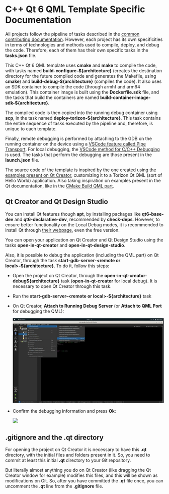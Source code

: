 # C++ Qt 6 QML Template Specific Documentation

All projects follow the pipeline of tasks described in the [common contributing documentation](https://github.com/toradex/vscode-torizon-templates/blob/bookworm/CONTRIBUTING.md#contributing-templates). However, each project has its own specificities in terms of technologies and methods used to compile, deploy, and debug the code. Therefore, each of them has their own specific tasks in the **tasks.json** file.

This C++ Qt 6 QML template uses **cmake** and **make** to compile the code, with tasks named **build-configure-\${architecture}** (creates the destination directory for the future compiled code and generates the Makefile, using **cmake**) and **build-debug-\${architecture}** (compiles the code). It also uses an SDK container to compile the code (through armhf and arm64 emulation). This container image is built using the **Dockerfile.sdk** file, and the tasks that build the containers are named **build-container-image-sdk-\${architecture}**.

The compiled code is then copied into the running debug container using **scp**, in the task named **deploy-torizon-\${architecture}**. This task contains the entire sequence of tasks executed by the pipeline and, therefore, is unique to each template.

Finally, remote debugging is performed by attaching to the GDB on the running container on the device using a [VSCode feature called Pipe Transport](https://code.visualstudio.com/docs/cpp/pipe-transport). For local debugging, the [VSCode method for C/C++ Debugging](https://code.visualstudio.com/docs/cpp/launch-json-reference) is used. The tasks that perform the debugging are those present in the **launch.json** file.


The source code of the template is inspired by the one created using [the examples present on Qt Creator](https://doc.qt.io/qt-6/qtexamplesandtutorials.html), customizing it to a Torizon Qt QML (sort of Hello World) application. Also taking inspiration on examples present in the Qt documentation, like in the [CMake Build QML part](https://doc.qt.io/qt-6/cmake-build-qml-application.html).

## Qt Creator and Qt Design Studio

You can install Qt features though **apt**, by installing packages like **qt6-base-dev** and **qt6-declarative-dev**, recommended by **check-deps**. However, to ensure better functionality on the Local Debug modes, it is recommended to install Qt through [their webpage](https://www.qt.io/download), even the free version.

You can open your application on Qt Creator and Qt Design Studio using the tasks **open-in-qt-creator** and **open-in-qt-design-studio**.

Also, it is possible to debug the application (including the QML part) on Qt Creator, through the task **start-gdb-server-\<remote or local>-\${architecture}**. To do it, follow this steps:

 - Open the project on Qt Creator, through the **open-in-qt-creator-debug\${architecture}** task (**open-in-qt-creator** for local debug). It is necessary to open Qt Creator through this task.
 - Run the **start-gdb-server-\<remote or local>-\${architecture}** task
 - On Qt Creator, **Attach to Running Debug Server** (or **Attach to QML Port** for debugging the QML):

    ![](https://raw.githubusercontent.com/toradex/vscode-torizon-templates-documentation/main/cppQML/attachDebug.png)

 - Confirm the debugging information and press **Ok**:

    ![](https://raw.githubusercontent.com/toradex/vscode-torizon-templates-documentation/main/cppQML/checkInfoAttachDebug.png)

## .gitignore and the .qt directory

For opening the project on Qt Creator it is necessary to have this **.qt** directory, with the initial files and folders present in it. So, you need to commit at least this initial **.qt** directory to your Git repository.

But literally almost anything you do on Qt Creator (like dragging the Qt Creator window for example) modifies this files, and this will be shown as modifications on Git. So, after you have committed the **.qt** file once, you can uncomment the **.qt** line from the **.gitignore** file.

